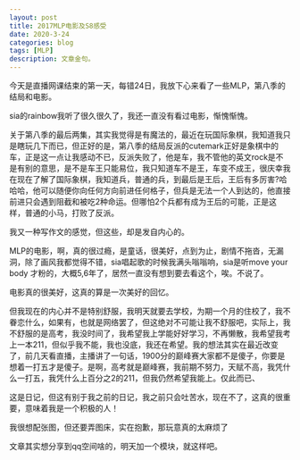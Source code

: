 ```yaml
---
layout: post
title: 2017MLP电影及S8感受
date: 2020-3-24
categories: blog
tags: [MLP]
description: 文章金句。
---
```


今天是直播网课结束的第一天，每错24日，我放下心来看了一些MLP，第八季的结局和电影。

sia的rainbow我听了很久很久了，我还一直没有看过电影，惭愧惭愧。

关于第八季的最后两集，其实我觉得是有魔法的，最近在玩国际象棋，我知道我只是瞎玩几下而已，但正好的是，第八季的结局反派的cutemark正好是象棋中的车，正是这一点让我感动不已，反派失败了，他是车，我不管他的英文rock是不是有别的意思，是不是车王只能易位，我只知道车不是王，车变不成王，很庆幸我在现在了解了国际象棋，我知道兵，普通的兵，到最后是王后，王后有多厉害?哈哈哈，他可以随便你向任何方向前进任何格子，但兵是无法一个人到达的，他直接前进只会遇到阻截和被吃2种命运。但哪怕2个兵都有成为王后的可能，正是这样，普通的小马，打败了反派。

我又一种写作文的感觉，但这些，却是发自内心的。

MLP的电影，啊，真的很过瘾，是童话，很美好，点到为止，剧情不拖沓，无漏洞，除了画风我都觉得不错，sia唱起歌的时候我满头嗡嗡响，sia是听move your body 才粉的，大概5,6年了，居然一直没有想到要去看这个，唉。不说了。

电影真的很美好，这真的算是一次美好的回忆。

但我现在的内心并不是特别舒服，我明天就要去学校，为期一个月的住校了，我不眷恋什么，如果有，也就是网络罢了，但这绝对不可能让我不舒服吧，实际上，我不舒服的是高考，我没时间了，我希望我上学能好好学习，不再懒散，我希望我考上一本211，但似乎我不能，我也没底，我还在希望。我的想法其实在最近改变了，前几天看直播，主播讲了一句话，1900分的巅峰赛大家都不是傻子，你要是想着一打五才是傻子。是啊，高考就是巅峰赛，我前期不努力，天赋不高，我凭什么一打五，我凭什么上百分之2的211，但我仍然希望我能上。仅此而已、

这是日记，但这有别于我之前的日记，我之前只会吐苦水，现在不了，这真的很重要，意味着我是一个积极的人！

我很想配张图，但还要弄图床，实在抱歉，那玩意真的太麻烦了

文章其实想分享到qq空间啥的，明天加一个模块，就这样吧。

